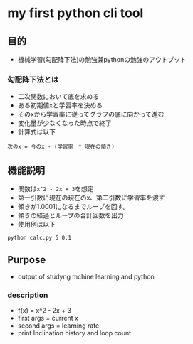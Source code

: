 # my first python cli tool

## 目的

- 機械学習(勾配降下法)の勉強兼pythonの勉強のアウトプット

### 勾配降下法とは

- 二次関数において底を求める
- ある初期値xと学習率を決める
- そのxから学習率に従ってグラフの底に向かって進む
- 変化量が少なくなった時点で終了
- 計算式は以下

`次のx = 今のx - (学習率　* 現在の傾き)`


## 機能説明

- 関数は`x^2 - 2x + 3`を想定
- 第一引数に現在の現在のx、第二引数に学習率を渡す
- 傾きが1.0001になるまでループを回す。
- 傾きの経過とループの合計回数を出力
- 使用例は以下

`python calc.py 5 0.1`

## Purpose

- output of studyng mchine learning and python

### description

- f(x) = x^2 - 2x + 3
- first args = current x
- second args = learning rate
- print Inclination history and loop count



